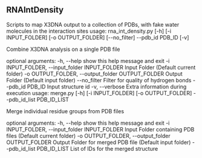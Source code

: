 ## RNAIntDensity

Scripts to map X3DNA output to a collection of PDBs, with fake water molecules in the interaction sites
usage: rna_int_density.py [-h] [-i INPUT_FOLDER] [-o OUTPUT_FOLDER]
                          [--no_filter] --pdb_id PDB_ID [-v]

Combine X3DNA analysis on a single PDB file

optional arguments:
  -h, --help            show this help message and exit
  -i INPUT_FOLDER, --input_folder INPUT_FOLDER
                        Input Folder (Default current folder)
  -o OUTPUT_FOLDER, --output_folder OUTPUT_FOLDER
                        Output Folder (Default input folder)
  --no_filter           Filter for quality of hydrogen bonds
  --pdb_id PDB_ID       Input structure id
  -v, --verbose         Extra information during execution
usage: merge.py [-h] [-i INPUT_FOLDER] [-o OUTPUT_FOLDER] --pdb_id_list
                PDB_ID_LIST

Merge individual residue groups from PDB files

optional arguments:
  -h, --help            show this help message and exit
  -i INPUT_FOLDER, --input_folder INPUT_FOLDER
                        Input Folder containing PDB files (Default current
                        folder)
  -o OUTPUT_FOLDER, --output_folder OUTPUT_FOLDER
                        Output Folder for merged PDB file (Default input
                        folder)
  --pdb_id_list PDB_ID_LIST
                        List of IDs for the merged structure
